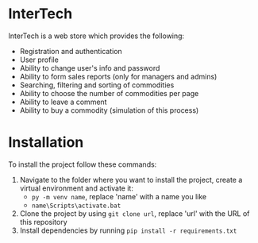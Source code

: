 # InterTech

InterTech is a web store which provides the following:

- Registration and authentication
- User profile
- Ability to change user's info and password
- Ability to form sales reports (only for managers and admins)
- Searching, filtering and sorting of commodities
- Ability to choose the number of commodities per page
- Ability to leave a comment
- Ability to buy a commodity (simulation of this process)

# Installation

To install the project follow these commands:

1. Navigate to the folder where you want to install the project, create a virtual environment and activate it:
   - `py -m venv name`, replace 'name' with a name you like
   - `name\Scripts\activate.bat`
2. Clone the project by using `git clone url`, replace 'url' with the URL of this repository
3. Install dependencies by running `pip install -r requirements.txt`
